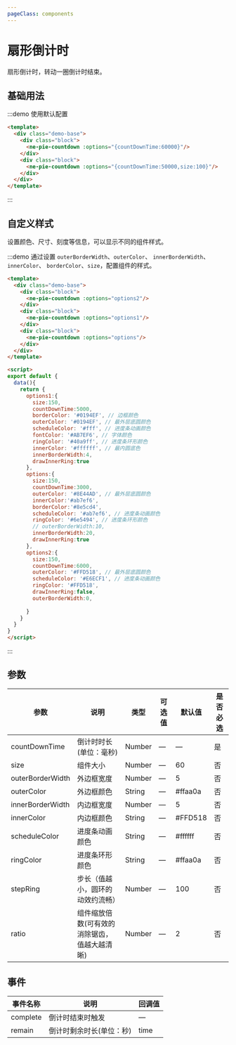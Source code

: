 ```yaml
---
pageClass: components
---
```


# 扇形倒计时

扇形倒计时，转动一圈倒计时结束。

## 基础用法

:::demo 使用默认配置
```html
<template>
  <div class="demo-base">
    <div class="block">
      <ne-pie-countdown :options="{countDownTime:60000}"/>
    </div>
    <div class="block">
      <ne-pie-countdown :options="{countDownTime:50000,size:100}"/>
    </div>
  </div>
</template>
```
:::

## 自定义样式

设置颜色、尺寸、刻度等信息，可以显示不同的组件样式。

:::demo 通过设置 `outerBorderWidth`、`outerColor`、 `innerBorderWidth`、`innerColor`、 `borderColor`、`size`，配置组件的样式。
```html
<template>
  <div class="demo-base">
    <div class="block">
      <ne-pie-countdown :options="options2"/>
    </div>
    <div class="block">
      <ne-pie-countdown :options="options1"/>
    </div>
    <div class="block">
      <ne-pie-countdown :options="options"/>
    </div>
  </div>
</template>

<script>
export default {
  data(){
    return {
      options1:{
        size:150,
        countDownTime:5000,
        borderColor: '#0194EF', // 边框颜色
        outerColor: '#0194EF', // 最外层底圆颜色
        scheduleColor: '#fff', // 进度条动画颜色
        fontColor: '#AB7EF6', // 字体颜色
        ringColor: '#40a9ff', // 进度条环形颜色
        innerColor: '#ffffff', // 最内圆底色
        innerBorderWidth:4,
        drawInnerRing:true
      },
      options:{
        size:150,
        countDownTime:3000,
        outerColor: '#8E44AD', // 最外层底圆颜色
        innerColor:'#ab7ef6',
        borderColor:'#8e5cd4',
        scheduleColor: '#ab7ef6', // 进度条动画颜色
        ringColor: '#6e5494', // 进度条环形颜色
        // outerBorderWidth:10,
        innerBorderWidth:20,
        drawInnerRing:true
      },
      options2:{
        size:150,
        countDownTime:6000,
        outerColor: '#FFD518', // 最外层底圆颜色
        scheduleColor: '#E6ECF1', // 进度条动画颜色
        ringColor: '#FFD518', 
        drawInnerRing:false,
        outerBorderWidth:0,
        
      }
    }
  }
}
</script>
```
:::


## 参数

| 参数                        | 说明                       | 类型   | 可选值          | 默认值       | 是否必选 |
| --------------------------- | -------------------------- | ------ | --------------- | ------------ |------------ |
| countDownTime | 倒计时时长(单位：毫秒) | Number | — | — | 是 |
| size | 组件大小 | Number | — | 60 | 否 |
| outerBorderWidth | 外边框宽度 | Number | — | 5 | 否 |
| outerColor | 外边框颜色 | String | — | #ffaa0a | 否 |
| innerBorderWidth | 内边框宽度 | Number | — | 5 | 否 |
| innerColor | 内边框颜色 | String | — | #FFD518 | 否 |
| scheduleColor | 进度条动画颜色 | String | — | #ffffff | 否 |
| ringColor | 进度条环形颜色 | String | — | #ffaa0a | 否 |
| stepRing | 步长（值越小，圆环的动效约流畅） | Number | — | 100 | 否 |
| ratio | 组件缩放倍数(可有效的消除锯齿，值越大越清晰) | Number | — | 2 | 否 |

## 事件

| 事件名称        | 说明          | 回调值 |
| ------------ | ------------ | ------ | 
| complete | 倒计时结束时触发 | — |
| remain | 倒计时剩余时长(单位：秒) | time |


<script>
export default{
  data(){
    return {
      options1:{
        size:150,
        countDownTime:20000,
        borderColor: '#0194EF', // 边框颜色
        outerColor: '#0194EF', // 最外层底圆颜色
        scheduleColor: '#fff', // 进度条动画颜色
        fontColor: '#AB7EF6', // 字体颜色
        ringColor: '#40a9ff', // 进度条环形颜色
        innerColor: '#ffffff', // 最内圆底色
        innerBorderWidth:4,
        drawInnerRing:true
      },
      options:{
        size:150,
        countDownTime:30000,
        outerColor: '#8E44AD', // 最外层底圆颜色
        innerColor:'#ab7ef6',
        borderColor:'#8e5cd4',
        scheduleColor: '#ab7ef6', // 进度条动画颜色
        ringColor: '#6e5494', // 进度条环形颜色
        // outerBorderWidth:10,
        innerBorderWidth:20,
        drawInnerRing:true
      },
      options2:{
        size:150,
        countDownTime:60000,
        outerColor: '#FFD518', // 最外层底圆颜色
        scheduleColor: '#E6ECF1', // 进度条动画颜色
        ringColor: '#FFD518', 
        drawInnerRing:false,
        outerBorderWidth:0
      }
    }
  },
   methods: {
     complete(){
       console.log('over')
     }
   }
}
</script>

<style lang="scss">
.demo-base{
  display: flex;
  justify-content: space-between;
  align-items: center;
  position: relative;
  text-align:center;
  .block{
    flex:1;
  }
}
</style>
